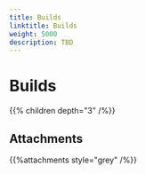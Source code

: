 ```yaml
---
title: Builds
linktitle: Builds
weight: 5000
description: TBD
---
```

# Builds

{{% children depth="3" /%}}


## Attachments

{{%attachments style="grey" /%}}